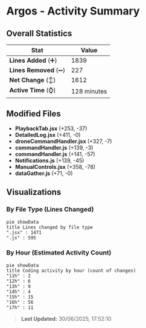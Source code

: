 # Argos - Activity Summary 

## Overall Statistics

| Stat                   | Value                                                             |
| ---------------------- | ----------------------------------------------------------------- |
| **Lines Added** (➕)   | 1839                                          |
| **Lines Removed** (➖) | 227                                        |
| **Net Change** (↕)    | 1612                |
| **Active Time** (⌚)   | 128 minutes |


## Modified Files
- **PlaybackTab.jsx** (+253, -37)
- **DetailedLog.jsx** (+411, -0)
- **droneCommandHandler.jsx** (+327, -7)
- **commandHandler.js** (+139, -3)
- **commandHandler.js** (+141, -57)
- **Notifications.js** (+139, -45)
- **ManualControls.jsx** (+358, -78)
- **dataGather.js** (+71, -0)

## Visualizations

### By File Type (Lines Changed)

```mermaid
pie showData
title Lines changed by file type
".jsx" : 1471
".js" : 595
```

### By Hour (Estimated Activity Count)

```mermaid
pie showData
title Coding activity by hour (count of changes)
"11h" : 2
"12h" : 6
"13h" : 9
"14h" : 4
"15h" : 15
"16h" : 56
"17h" : 11
```


> **Last Updated:** 30/06/2025, 17:52:10